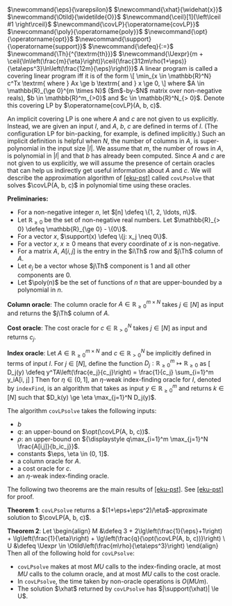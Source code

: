 <span class="invisible">
$\newcommand{\eps}{\varepsilon}$
$\newcommand{\xhat}{\widehat{x}}$
$\newcommand{\Otild}{\widetilde{O}}$
$\newcommand{\ceil}[1]{\left\lceil #1 \right\rceil}$
$\newcommand{\covLP}{\operatorname{covLP}}$
$\newcommand{\poly}{\operatorname{poly}}$
$\newcommand{\opt}{\operatorname{opt}}$
$\newcommand{\support}{\operatorname{support}}$
$\newcommand{\defeq}{:=}$
$\newcommand{\Th}{^{\textrm{th}}}$
$\newcommand{\Uexpr}{m + \ceil{\ln\left(\frac{m}{\eta}\right)}\ceil{\frac{312m\rho(1+\eps)}{\eta\eps^3}\ln\left(\frac{12m}{\eps}\right)}}$
</span>
A linear program is called a covering linear program iff it is of the form
\[ \min_{x \in \mathbb{R}^N} c^Tx \textrm{ where } Ax \ge b \textrm{ and } x \ge 0, \]
where $A \in \mathbb{R}_{\ge 0}^{m \times N}$ ($m$-by-$N$ matrix over non-negative reals),
$b \in \mathbb{R}^m_{>0}$ and $c \in \mathbb{R}^N_{> 0}$.
Denote this covering LP by $\operatorname{covLP}(A, b, c)$.

An implicit covering LP is one where $A$ and $c$ are not given to us explicitly.
Instead, we are given an input $I$, and $A$, $b$, $c$ are defined in terms of $I$.
(The configuration LP for bin-packing, for example, is defined implicitly.)
Such an implicit definition is helpful when $N$, the number of columns in $A$,
is super-polynomial in the input size $|I|$.
We assume that $m$, the number of rows in $A$, is polynomial in $|I|$
and that $b$ has already been computed.
Since $A$ and $c$ are not given to us explicitly, we will assume the presence of certain oracles
that can help us indirectly get useful information about $A$ and $c$.
We will describe the approximation algorithm of <a href="#cite-eku-pst">[eku-pst]</a>
called `covLPsolve` that solves $\covLP(A, b, c)$ in polynomial time using these oracles.

**Preliminaries:**

* For a non-negative integer $n$, let $[n] \defeq \{1, 2, \ldots, n\}$.
* Let $\mathbb{R}_{\ge 0}$ be the set of non-negative real numbers.
Let $\mathbb{R}_{> 0} \defeq \mathbb{R}_{\ge 0} - \{0\}$.
* For a vector $x$, $\support(x) \defeq \{j: x_j \neq 0\}$.
* For a vector $x$, $x \ge 0$ means that every coordinate of $x$ is non-negative.
* For a matrix $A$, $A[i, j]$ is the entry in the $i\Th$ row and $j\Th$ column of $A$.
* Let $e_j$ be a vector whose $j\Th$ component is 1 and all other components are 0.
* Let $\poly(n)$ be the set of functions of $n$ that are upper-bounded
by a polynomial in $n$.

**Column oracle**: The column oracle for $A \in \mathbb{R}_{\ge 0}^{m \times N}$
takes $j \in [N]$ as input and returns the $j\Th$ column of $A$.

**Cost oracle**: The cost oracle for $c \in \mathbb{R}_{> 0}^N$
takes $j \in [N]$ as input and returns $c_j$.

**Index oracle**: Let $A \in \mathbb{R}_{\ge 0}^{m \times N}$ and $c \in \mathbb{R}^N_{> 0}$
be implicitly defined in terms of input $I$.
For $j \in [N]$, define the function
$D_j: \mathbb{R}^m_{\ge 0} \mapsto \mathbb{R}_{\ge 0}$ as
\[ D_j(y) \defeq y^TA\left(\frac{e_j}{c_j}\right) = \frac{1}{c_j} \sum_{i=1}^m y_iA[i, j] \]
Then for $\eta \in (0, 1]$, an $\eta$-weak index-finding oracle for $I$,
denoted by `indexFind`, is an algorithm that takes as input $y \in \mathbb{R}^m_{\ge 0}$
and returns $k \in [N]$ such that $D_k(y) \ge \eta \max_{j=1}^N D_j(y)$.

The algorithm `covLPsolve` takes the following inputs:

* $b$
* $q$: an upper-bound on $\opt(\covLP(A, b, c))$.
* $\rho$: an upper-bound on
${\displaystyle q\max_{i=1}^m \max_{j=1}^N \frac{A[i,j]}{b_ic_j}}$.
* constants $\eps, \eta \in (0, 1]$.
* a column oracle for $A$.
* a cost oracle for $c$.
* an $\eta$-weak index-finding oracle.

The following two theorems are the main results of <a href="#cite-eku-pst">[eku-pst]</a>.
See <a href="#cite-eku-pst">[eku-pst]</a> for proof.

**Theorem 1**: `covLPsolve` returns a
$(1+\eps+\eps^2)/\eta$-approximate solution to $\covLP(A, b, c)$.

**Theorem 2**: Let
\begin{align}
M &\defeq 3 + 2\lg\left(\frac{1}{\eps}+1\right)
    + \lg\left(\frac{1}{\eta}\right) + \lg\left(\frac{q}{\opt(\covLP(A, b, c))}\right)
\\ U &\defeq \Uexpr \in \Otild\left(\frac{m\rho}{\eta\eps^3}\right)
\end{align}
Then all of the following hold for `covLPsolve`:

* `covLPsolve` makes at most $MU$ calls to the index-finding oracle,
at most $MU$ calls to the column oracle, and at most $MU$ calls to the cost oracle.
* In `covLPsolve`, the time taken by non-oracle operations is $O(MUm)$.
* The solution $\xhat$ returned by `covLPsolve` has $|\support(\xhat)| \le U$.
